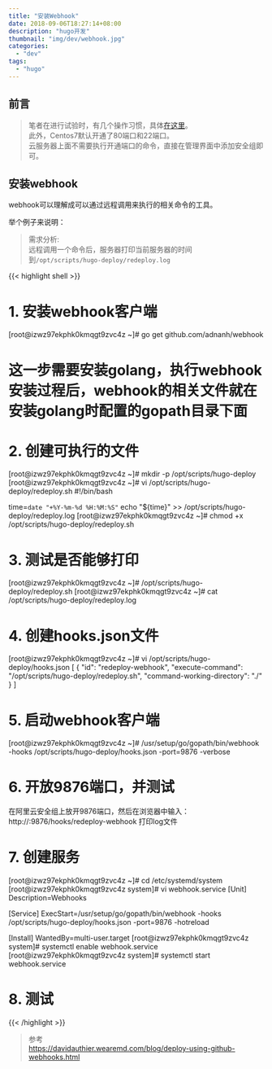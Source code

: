 ```yaml
---
title: "安装Webhook"
date: 2018-09-06T18:27:14+08:00
description: "hugo开发"
thumbnail: "img/dev/webhook.jpg"
categories:
  - "dev"
tags:
  - "hugo"
---
```


## 前言

> 笔者在进行试验时，有几个操作习惯，具体[在这里](https://github.com/zeanzai/Computer-Science-Study-Note/blob/master/operation/README.md)。<br>
> 此外，Centos7默认开通了80端口和22端口。<br>
> 云服务器上面不需要执行开通端口的命令，直接在管理界面中添加安全组即可。

## 安装webhook

webhook可以理解成可以通过远程调用来执行的相关命令的工具。

举个例子来说明：

> 需求分析: <br >
>   远程调用一个命令后，服务器打印当前服务器的时间到`/opt/scripts/hugo-deploy/redeploy.log`


{{< highlight shell >}}
# 1. 安装webhook客户端
[root@izwz97ekphk0kmqgt9zvc4z ~]# go get github.com/adnanh/webhook
# 这一步需要安装golang，执行webhook安装过程后，webhook的相关文件就在安装golang时配置的gopath目录下面

# 2. 创建可执行的文件
[root@izwz97ekphk0kmqgt9zvc4z ~]# mkdir -p /opt/scripts/hugo-deploy
[root@izwz97ekphk0kmqgt9zvc4z ~]# vi /opt/scripts/hugo-deploy/redeploy.sh
  #!/bin/bash

  time=`date "+%Y-%m-%d %H:%M:%S"`
  echo "${time}" >> /opt/scripts/hugo-deploy/redeploy.log
[root@izwz97ekphk0kmqgt9zvc4z ~]# chmod +x /opt/scripts/hugo-deploy/redeploy.sh

# 3. 测试是否能够打印
[root@izwz97ekphk0kmqgt9zvc4z ~]# /opt/scripts/hugo-deploy/redeploy.sh
[root@izwz97ekphk0kmqgt9zvc4z ~]# cat /opt/scripts/hugo-deploy/redeploy.log

# 4. 创建hooks.json文件
[root@izwz97ekphk0kmqgt9zvc4z ~]# vi /opt/scripts/hugo-deploy/hooks.json
  [
    {
      "id": "redeploy-webhook",
      "execute-command": "/opt/scripts/hugo-deploy/redeploy.sh",
      "command-working-directory": "./"
    }
  ]

# 5. 启动webhook客户端
[root@izwz97ekphk0kmqgt9zvc4z ~]# /usr/setup/go/gopath/bin/webhook -hooks /opt/scripts/hugo-deploy/hooks.json -port=9876 -verbose

# 6. 开放9876端口，并测试
在阿里云安全组上放开9876端口，然后在浏览器中输入：http://<your-ip>:9876/hooks/redeploy-webhook
打印log文件

# 7. 创建服务
[root@izwz97ekphk0kmqgt9zvc4z ~]# cd /etc/systemd/system
[root@izwz97ekphk0kmqgt9zvc4z system]# vi webhook.service
  [Unit]
  Description=Webhooks

  [Service]
  ExecStart=/usr/setup/go/gopath/bin/webhook -hooks /opt/scripts/hugo-deploy/hooks.json -port=9876 -hotreload

  [Install]
  WantedBy=multi-user.target
[root@izwz97ekphk0kmqgt9zvc4z system]# systemctl enable webhook.service
[root@izwz97ekphk0kmqgt9zvc4z system]# systemctl start webhook.service

# 8. 测试

{{< /highlight >}}


> 参考<br>
> https://davidauthier.wearemd.com/blog/deploy-using-github-webhooks.html

